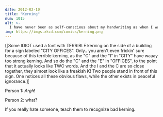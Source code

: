 ```yaml
---
date: 2012-02-10
title: "Kerning"
num: 1015
alt: >-
  I have never been as self-conscious about my handwriting as when I was inking in the caption for this comic.
img: https://imgs.xkcd.com/comics/kerning.png
---
```

[[Some IDIOT used a font with TERRIBLE kerning on the side of a building for a sign labeled "CITY OFFICES".  Only.. you aren't even frickin' sure because of this terrible kerning, as the "C" and the "I" in "CITY" have waaay too strong kerning. And so do the "C" and the "E" in "OFFICES", to the point that it actually looks like TWO words.  And the I and the C are so close together, they almost look like a freakish K!  Two people stand in front of this sign. One notices all these obvious flaws, while the other exists in peaceful ignorance.]]

Person 1: *Argh*!

Person 2: what?

If you really hate someone, teach them to recognize bad kerning.

